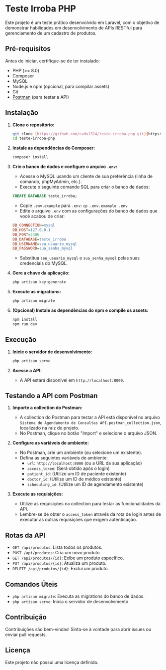 # Teste Irroba PHP

Este projeto é um teste prático desenvolvido em Laravel, com o objetivo de demonstrar habilidades em desenvolvimento de APIs RESTful para gerenciamento de um cadastro de produtos.

## Pré-requisitos

Antes de iniciar, certifique-se de ter instalado:

-   PHP (>= 8.0)
-   Composer
-   MySQL
-   Node.js e npm (opcional, para compilar assets)
-   Git
-   [Postman](https://www.postman.com/) (para testar a API)

## Instalação

1.  **Clone o repositório:**

    ```bash
    git clone [https://github.com/cadu1324/teste-irroba-php.git](https://github.com/cadu1324/teste-irroba-php.git)
    cd teste-irroba-php
    ```

2.  **Instale as dependências do Composer:**

    ```bash
    composer install
    ```

3.  **Crie o banco de dados e configure o arquivo `.env`:**

    -   Acesse o MySQL usando um cliente de sua preferência (linha de comando, phpMyAdmin, etc.).
    -   Execute o seguinte comando SQL para criar o banco de dados:

    ```sql
    CREATE DATABASE teste_irroba;
    ```

    -   Copie `.env.example` para `.env`: `cp .env.example .env`
    -   Edite o arquivo `.env` com as configurações do banco de dados que você acabou de criar:

    ```ini
    DB_CONNECTION=mysql
    DB_HOST=127.0.0.1
    DB_PORT=3306
    DB_DATABASE=teste_irroba
    DB_USERNAME=seu_usuario_mysql
    DB_PASSWORD=sua_senha_mysql
    ```

    -   Substitua `seu_usuario_mysql` e `sua_senha_mysql` pelas suas credenciais do MySQL.

4.  **Gere a chave da aplicação:**

    ```bash
    php artisan key:generate
    ```

5.  **Execute as migrations:**

    ```bash
    php artisan migrate
    ```

6.  **(Opcional) Instale as dependências do npm e compile os assets:**

    ```bash
    npm install
    npm run dev
    ```

## Execução

1.  **Inicie o servidor de desenvolvimento:**

    ```bash
    php artisan serve
    ```

2.  **Acesse a API:**

    -   A API estará disponível em `http://localhost:8000`.

## Testando a API com Postman

1.  **Importe a collection do Postman:**

    -   A collection do Postman para testar a API está disponível no arquivo `Sistema de Agendamento de Consultas API.postman_collection.json`, localizado na raiz do projeto.
    -   No Postman, clique no botão "Import" e selecione o arquivo JSON.

2.  **Configure as variáveis de ambiente:**

    -   No Postman, crie um ambiente (ou selecione um existente).
    -   Defina as seguintes variáveis de ambiente:
        -   `url`: `http://localhost:8000` (ou a URL da sua aplicação)
        -   `access_token`: (Será obtido após o login)
        -   `patient_id`: (Utilize um ID de paciente existente)
        -   `doctor_id`: (Utilize um ID de médico existente)
        -   `scheduling_id`: (Utilize um ID de agendamento existente)

3.  **Execute as requisições:**

    -   Utilize as requisições na collection para testar as funcionalidades da API.
    -   Lembre-se de obter o `access_token` através da rota de login antes de executar as outras requisições que exigem autenticação.

## Rotas da API

-   `GET /api/produtos`: Lista todos os produtos.
-   `POST /api/produtos`: Cria um novo produto.
-   `GET /api/produtos/{id}`: Exibe um produto específico.
-   `PUT /api/produtos/{id}`: Atualiza um produto.
-   `DELETE /api/produtos/{id}`: Exclui um produto.

## Comandos Úteis

-   `php artisan migrate`: Executa as migrations do banco de dados.
-   `php artisan serve`: Inicia o servidor de desenvolvimento.

## Contribuição

Contribuições são bem-vindas! Sinta-se à vontade para abrir issues ou enviar pull requests.

## Licença

Este projeto não possui uma licença definida.

